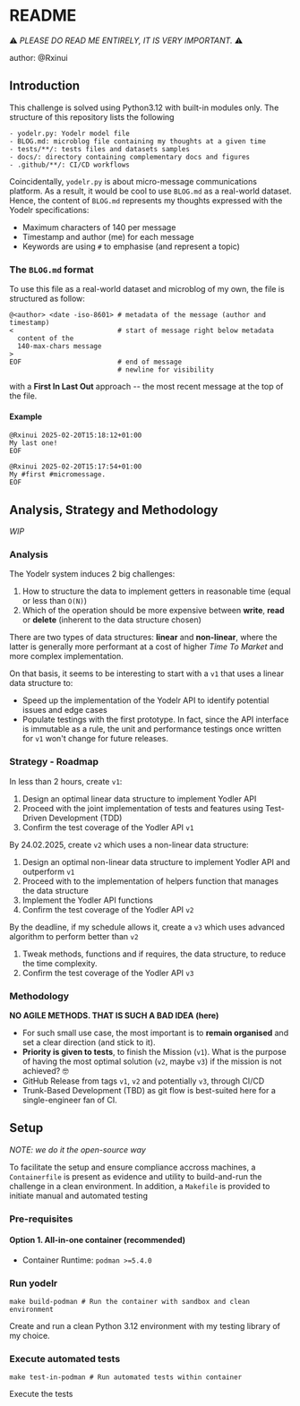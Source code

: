 # README

:warning: *PLEASE DO READ ME ENTIRELY, IT IS VERY IMPORTANT.* :warning:

author: @Rxinui

## Introduction

This challenge is solved using Python3.12 with built-in modules only.
The structure of this repository lists the following

```
- yodelr.py: Yodelr model file
- BLOG.md: microblog file containing my thoughts at a given time
- tests/**/: tests files and datasets samples
- docs/: directory containing complementary docs and figures
- .github/**/: CI/CD workflows 
```

Coincidentally, `yodelr.py` is about micro-message communications platform. As a result, it would be cool to use `BLOG.md` as a real-world dataset.
Hence, the content of `BLOG.md` represents my thoughts expressed with the Yodelr specifications:

- Maximum characters of 140 per message
- Timestamp and author (me) for each message
- Keywords are using `#` to emphasise (and represent a topic)

### The `BLOG.md` format

To use this file as a real-world dataset and microblog of my own, the file is structured as follow:

```
@<author> <date -iso-8601> # metadata of the message (author and timestamp)
<                          # start of message right below metadata
  content of the
  140-max-chars message
>
EOF                        # end of message
                           # newline for visibility
```

with a **First In Last Out** approach -- the most recent message at the top of the file.

#### Example

```
@Rxinui 2025-02-20T15:18:12+01:00
My last one!
EOF

@Rxinui 2025-02-20T15:17:54+01:00
My #first #micromessage.
EOF
```

## Analysis, Strategy and Methodology

_WIP_

### Analysis

The Yodelr system induces 2 big challenges:

1. How to structure the data to implement getters in reasonable time (equal or less than `O(N)`)
2. Which of the operation should be more expensive between **write**, **read** or **delete** (inherent to the data structure chosen)

There are two types of data structures: **linear** and **non-linear**, where the latter is generally more performant at a cost of higher *Time To Market* and more complex implementation.

On that basis, it seems to be interesting to start with a `v1` that uses a linear data structure to:
- Speed up the implementation of the Yodelr API to identify potential issues and edge cases
- Populate testings with the first prototype. In fact, since the API interface is immutable as a rule, the unit and performance testings once written for `v1` won't change for future releases.

### Strategy - Roadmap

In less than 2 hours, create `v1`:

1. Design an optimal linear data structure to implement Yodler API
2. Proceed with the joint implementation of tests and features using Test-Driven Development (TDD)
3. Confirm the test coverage of the Yodler API `v1`

By 24.02.2025, create `v2` which uses a non-linear data structure:

1. Design an optimal non-linear data structure to implement Yodler API and outperform `v1`
2. Proceed with to the implementation of helpers function that manages the data structure
3. Implement the Yodler API functions 
4. Confirm the test coverage of the Yodler API `v2`

By the deadline, if my schedule allows it, create a `v3` which uses advanced algorithm to perform better than `v2`

1. Tweak methods, functions and if requires, the data structure, to reduce the time complexity.
2. Confirm the test coverage of the Yodler API `v3`

### Methodology

**NO AGILE METHODS. THAT IS SUCH A BAD IDEA (here)**

- For such small use case, the most important is to **remain organised** and set a clear direction (and stick to it).
- **Priority is given to tests**, to finish the Mission (`v1`). What is the purpose of having the most optimal solution (`v2`, maybe `v3`) if the mission is not achieved? :nerd_face:
- GitHub Release from tags `v1`, `v2` and potentially `v3`, through CI/CD
- Trunk-Based Development (TBD) as git flow is best-suited here for a single-engineer fan of CI.

## Setup

_NOTE: we do it the open-source way_

To facilitate the setup and ensure compliance accross machines, a `Containerfile` is present as evidence and utility to build-and-run the challenge in a clean environment.
In addition, a `Makefile` is provided to initiate manual and automated testing

### Pre-requisites

#### Option 1. All-in-one container (recommended)

- Container Runtime: `podman >=5.4.0`

### Run yodelr

```shell
make build-podman # Run the container with sandbox and clean environment
```

Create and run a clean Python 3.12 environment with my testing library of my choice.

### Execute automated tests

```shell
make test-in-podman # Run automated tests within container
```

Execute the tests
